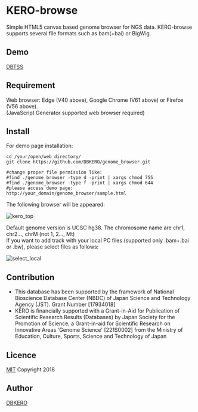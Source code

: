 KERO-browse
====

Simple HTML5 canvas based genome browser for NGS data.
KERO-browse supports several file formats such as bam(+bai) or BigWig.

## Demo

[DBTSS](https://dbtss.hgc.jp/#kero:chr1:99,950,000-100,050,000)

## Requirement

Web browser: Edge (V40 above), Google Chrome (V61 above) or Firefox (V56 above).  
(JavaScript Generator supported web browser required)

## Install
For demo page installation:

    cd /your/open/web_directory/
    git clone https://github.com/DBKERO/genome_browser.git
    
    #change proper file permission like:
    #find ./genome_browser -type d -print | xargs chmod 755
    #find ./genome_browser -type f -print | xargs chmod 644
    #please access demo page: http://your_domain/genome_browser/sample.html

The following browser will be appeared:

![kero_top](http://kero.hgc.jp/images/kero_demo/demo_top.png "kero_top")

Default genome version is UCSC hg38. The chromosome name are chr1, chr2..., chrM (not 1, 2..., Mt)  
If you want to add track with your local PC files (supported only .bam+.bai or .bw), please select files as follows:

![select_local](http://kero.hgc.jp/images/kero_demo/select_local_file.png "select local")


## Contribution

- This database has been supported by the framework of National Bioscience Database Center (NBDC) of Japan Science and Technology Agency (JST). Grant Number [17934018]
- KERO is financially supported with a Grant-in-Aid for Publication of Scientific Research Results (Databases) by Japan Society for the Promotion of Science, a Grant-in-aid for Scientific Research on Innovative Areas 'Genome Science' [221S0002] from the Ministry of Education, Culture, Sports, Science and Technology of Japan

## Licence

[MIT](https://opensource.org/licenses/mit-license.php)
Copyright 2018 

## Author

[DBKERO](https://github.com/DBKERO/)

